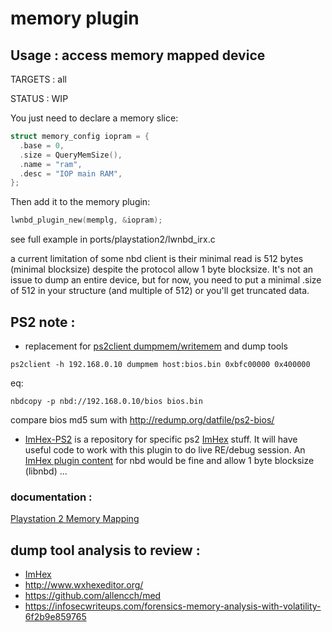 # memory plugin

## Usage : access memory mapped device

TARGETS : all

STATUS : WIP

You just need to declare a memory slice:

```c
struct memory_config iopram = {
  .base = 0,
  .size = QueryMemSize(),
  .name = "ram",
  .desc = "IOP main RAM",
};
```

Then add it to the memory plugin:

```c
lwnbd_plugin_new(memplg, &iopram);
```

see full example in ports/playstation2/lwnbd_irx.c

a current limitation of some nbd client is their minimal read is 512 bytes (minimal blocksize) despite the protocol allow 1 byte blocksize.
It's not an issue to dump an entire device, but for now, you need to put a minimal .size of 512 in your structure (and multiple of 512) or you'll get truncated data.

## PS2 note : 

* replacement for [ps2client dumpmem/writemem](https://github.com/ps2dev/ps2link/blob/a14d0b7b9ffb3b319dcfae49834e742b9ed12490/ee/cmdHandler.c#L243) and dump tools

```shell
ps2client -h 192.168.0.10 dumpmem host:bios.bin 0xbfc00000 0x400000
```

eq:

```shell
nbdcopy -p nbd://192.168.0.10/bios bios.bin
```

compare bios md5 sum with http://redump.org/datfile/ps2-bios/

*  [ImHex-PS2](https://github.com/bignaux/ImHex-PS2) is a repository for specific ps2 [ImHex](https://github.com/WerWolv/ImHex) stuff. It will have useful code to work with this plugin to do live RE/debug session. An [ImHex plugin content](https://github.com/WerWolv/ImHex/tree/master/plugins/builtin/source/content/providers) for nbd would be fine and allow 1 byte blocksize (libnbd) ...

### documentation :

 [Playstation 2 Memory Mapping](https://psi-rockin.github.io/ps2tek/#memorymap)
 
## dump tool analysis to review :

* [ImHex](https://github.com/WerWolv/ImHex) 
* http://www.wxhexeditor.org/
* https://github.com/allencch/med
* https://infosecwriteups.com/forensics-memory-analysis-with-volatility-6f2b9e859765